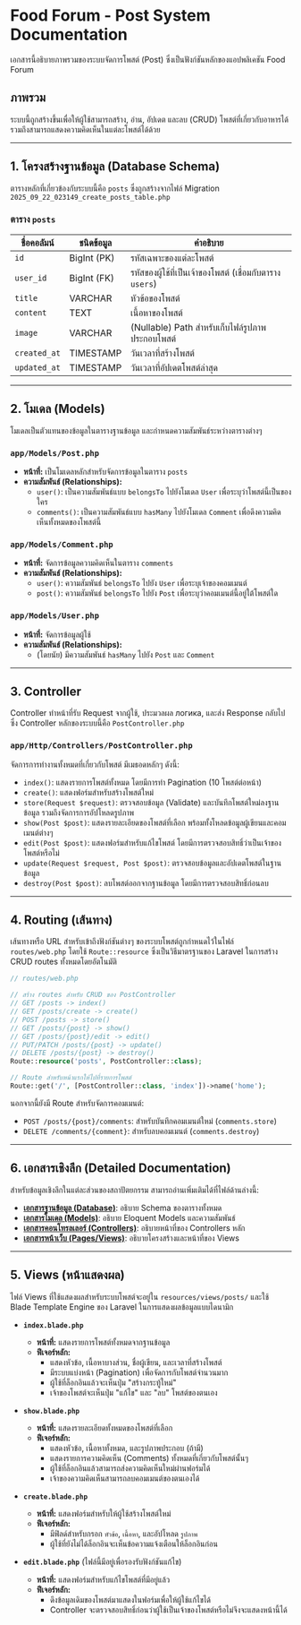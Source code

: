 # Food Forum - Post System Documentation

เอกสารนี้อธิบายภาพรวมของระบบจัดการโพสต์ (Post) ซึ่งเป็นฟังก์ชันหลักของแอปพลิเคชัน Food Forum

## ภาพรวม
ระบบนี้ถูกสร้างขึ้นเพื่อให้ผู้ใช้สามารถสร้าง, อ่าน, อัปเดต และลบ (CRUD) โพสต์ที่เกี่ยวกับอาหารได้ รวมถึงสามารถแสดงความคิดเห็นในแต่ละโพสต์ได้ด้วย

---

## 1. โครงสร้างฐานข้อมูล (Database Schema)

ตารางหลักที่เกี่ยวข้องกับระบบนี้คือ `posts` ซึ่งถูกสร้างจากไฟล์ Migration `2025_09_22_023149_create_posts_table.php`

### ตาราง `posts`
| ชื่อคอลัมน์ | ชนิดข้อมูล | คำอธิบาย |
|---|---|---|
| `id` | BigInt (PK) | รหัสเฉพาะของแต่ละโพสต์ |
| `user_id` | BigInt (FK) | รหัสของผู้ใช้ที่เป็นเจ้าของโพสต์ (เชื่อมกับตาราง `users`) |
| `title` | VARCHAR | หัวข้อของโพสต์ |
| `content` | TEXT | เนื้อหาของโพสต์ |
| `image` | VARCHAR | (Nullable) Path สำหรับเก็บไฟล์รูปภาพประกอบโพสต์ |
| `created_at` | TIMESTAMP | วันเวลาที่สร้างโพสต์ |
| `updated_at` | TIMESTAMP | วันเวลาที่อัปเดตโพสต์ล่าสุด |

---

## 2. โมเดล (Models)

โมเดลเป็นตัวแทนของข้อมูลในตารางฐานข้อมูล และกำหนดความสัมพันธ์ระหว่างตารางต่างๆ

### `app/Models/Post.php`
- **หน้าที่:** เป็นโมเดลหลักสำหรับจัดการข้อมูลในตาราง `posts`
- **ความสัมพันธ์ (Relationships):**
    - `user()`: เป็นความสัมพันธ์แบบ `belongsTo` ไปยังโมเดล `User` เพื่อระบุว่าโพสต์นี้เป็นของใคร
    - `comments()`: เป็นความสัมพันธ์แบบ `hasMany` ไปยังโมเดล `Comment` เพื่อดึงความคิดเห็นทั้งหมดของโพสต์นี้

### `app/Models/Comment.php`
- **หน้าที่:** จัดการข้อมูลความคิดเห็นในตาราง `comments`
- **ความสัมพันธ์ (Relationships):**
    - `user()`: ความสัมพันธ์ `belongsTo` ไปยัง `User` เพื่อระบุเจ้าของคอมเมนต์
    - `post()`: ความสัมพันธ์ `belongsTo` ไปยัง `Post` เพื่อระบุว่าคอมเมนต์นี้อยู่ใต้โพสต์ใด

### `app/Models/User.php`
- **หน้าที่:** จัดการข้อมูลผู้ใช้
- **ความสัมพันธ์ (Relationships):**
    - (โดยนัย) มีความสัมพันธ์ `hasMany` ไปยัง `Post` และ `Comment`

---

## 3. Controller

Controller ทำหน้าที่รับ Request จากผู้ใช้, ประมวลผล логика, และส่ง Response กลับไป ซึ่ง Controller หลักของระบบนี้คือ `PostController.php`

### `app/Http/Controllers/PostController.php`
จัดการการทำงานทั้งหมดที่เกี่ยวกับโพสต์ มีเมธอดหลักๆ ดังนี้:
- `index()`: แสดงรายการโพสต์ทั้งหมด โดยมีการทำ Pagination (10 โพสต์ต่อหน้า)
- `create()`: แสดงฟอร์มสำหรับสร้างโพสต์ใหม่
- `store(Request $request)`: ตรวจสอบข้อมูล (Validate) และบันทึกโพสต์ใหม่ลงฐานข้อมูล รวมถึงจัดการการอัปโหลดรูปภาพ
- `show(Post $post)`: แสดงรายละเอียดของโพสต์ที่เลือก พร้อมทั้งโหลดข้อมูลผู้เขียนและคอมเมนต์ต่างๆ
- `edit(Post $post)`: แสดงฟอร์มสำหรับแก้ไขโพสต์ โดยมีการตรวจสอบสิทธิ์ว่าเป็นเจ้าของโพสต์หรือไม่
- `update(Request $request, Post $post)`: ตรวจสอบข้อมูลและอัปเดตโพสต์ในฐานข้อมูล
- `destroy(Post $post)`: ลบโพสต์ออกจากฐานข้อมูล โดยมีการตรวจสอบสิทธิ์ก่อนลบ

---

## 4. Routing (เส้นทาง)

เส้นทางหรือ URL สำหรับเข้าถึงฟังก์ชันต่างๆ ของระบบโพสต์ถูกกำหนดไว้ในไฟล์ `routes/web.php` โดยใช้ `Route::resource` ซึ่งเป็นวิธีมาตรฐานของ Laravel ในการสร้าง CRUD routes ทั้งหมดโดยอัตโนมัติ

```php
// routes/web.php

// สร้าง routes สำหรับ CRUD ของ PostController
// GET /posts -> index()
// GET /posts/create -> create()
// POST /posts -> store()
// GET /posts/{post} -> show()
// GET /posts/{post}/edit -> edit()
// PUT/PATCH /posts/{post} -> update()
// DELETE /posts/{post} -> destroy()
Route::resource('posts', PostController::class);

// Route สำหรับหน้าแรกให้ไปที่รายการโพสต์
Route::get('/', [PostController::class, 'index'])->name('home');
```

นอกจากนี้ยังมี Route สำหรับจัดการคอมเมนต์:
- `POST /posts/{post}/comments`: สำหรับบันทึกคอมเมนต์ใหม่ (`comments.store`)
- `DELETE /comments/{comment}`: สำหรับลบคอมเมนต์ (`comments.destroy`)

---

## 6. เอกสารเชิงลึก (Detailed Documentation)

สำหรับข้อมูลเชิงลึกในแต่ละส่วนของสถาปัตยกรรม สามารถอ่านเพิ่มเติมได้ที่ไฟล์ด้านล่างนี้:

- **[เอกสารฐานข้อมูล (Database)](./readme-database.md)**: อธิบาย Schema ของตารางทั้งหมด
- **[เอกสารโมเดล (Models)](./readme-model.md)**: อธิบาย Eloquent Models และความสัมพันธ์
- **[เอกสารคอนโทรลเลอร์ (Controllers)](./readme-controller.md)**: อธิบายหน้าที่ของ Controllers หลัก
- **[เอกสารหน้าเว็บ (Pages/Views)](./readme-pages.md)**: อธิบายโครงสร้างและหน้าที่ของ Views

---

## 5. Views (หน้าแสดงผล)

ไฟล์ Views ที่ใช้แสดงผลสำหรับระบบโพสต์จะอยู่ใน `resources/views/posts/` และใช้ Blade Template Engine ของ Laravel ในการแสดงผลข้อมูลแบบไดนามิก

- **`index.blade.php`**
  - **หน้าที่:** แสดงรายการโพสต์ทั้งหมดจากฐานข้อมูล
  - **ฟีเจอร์หลัก:**
    - แสดงหัวข้อ, เนื้อหาบางส่วน, ชื่อผู้เขียน, และเวลาที่สร้างโพสต์
    - มีระบบแบ่งหน้า (Pagination) เพื่อจัดการกับโพสต์จำนวนมาก
    - ผู้ใช้ที่ล็อกอินแล้วจะเห็นปุ่ม "สร้างกระทู้ใหม่"
    - เจ้าของโพสต์จะเห็นปุ่ม "แก้ไข" และ "ลบ" โพสต์ของตนเอง

- **`show.blade.php`**
  - **หน้าที่:** แสดงรายละเอียดทั้งหมดของโพสต์ที่เลือก
  - **ฟีเจอร์หลัก:**
    - แสดงหัวข้อ, เนื้อหาทั้งหมด, และรูปภาพประกอบ (ถ้ามี)
    - แสดงรายการความคิดเห็น (Comments) ทั้งหมดที่เกี่ยวกับโพสต์นั้นๆ
    - ผู้ใช้ที่ล็อกอินแล้วสามารถส่งความคิดเห็นใหม่ผ่านฟอร์มได้
    - เจ้าของความคิดเห็นสามารถลบคอมเมนต์ของตนเองได้

- **`create.blade.php`**
  - **หน้าที่:** แสดงฟอร์มสำหรับให้ผู้ใช้สร้างโพสต์ใหม่
  - **ฟีเจอร์หลัก:**
    - มีฟิลด์สำหรับกรอก `หัวข้อ`, `เนื้อหา`, และอัปโหลด `รูปภาพ`
    - ผู้ใช้ที่ยังไม่ได้ล็อกอินจะเห็นข้อความแจ้งเตือนให้ล็อกอินก่อน

- **`edit.blade.php`** (ไฟล์นี้มีอยู่เพื่อรองรับฟังก์ชันแก้ไข)
  - **หน้าที่:** แสดงฟอร์มสำหรับแก้ไขโพสต์ที่มีอยู่แล้ว
  - **ฟีเจอร์หลัก:**
    - ดึงข้อมูลเดิมของโพสต์มาแสดงในฟอร์มเพื่อให้ผู้ใช้แก้ไขได้
    - Controller จะตรวจสอบสิทธิ์ก่อนว่าผู้ใช้เป็นเจ้าของโพสต์หรือไม่จึงจะแสดงหน้านี้ได้
